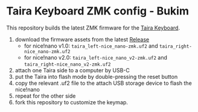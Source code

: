 # Taira Keyboard ZMK config - Bukim

This repository builds the latest ZMK firmware for the [Taira Keyboard](https://github.com/strayer/taira-keyboard).

1. download the firmware assets from the latest [Release](https://github.com/strayer/taira-keyboard-zmk-config/releases/latest)
   - for nice!nano v1.0: `taira_left-nice_nano-zmk.uf2` and `taira_right-nice_nano-zmk.uf2` 
   - for nice!nano v2.0: `taira_left-nice_nano_v2-zmk.uf2` and `taira_right-nice_nano_v2-zmk.uf2` 
2. attach one Taira side to a computer by USB-C
3. put the Taira into flash mode by double-pressing the reset button
4. copy the relevant .uf2 file to the attach USB storage device to flash the nice!nano
5. repeat for the other side
6. fork this repository to customize the keymap.
